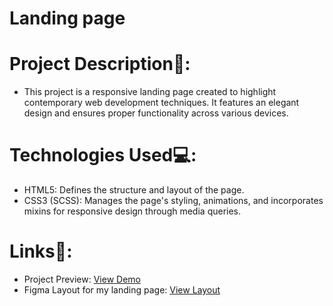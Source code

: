 # Landing page

# Project Description📝:
- This project is a responsive landing page created to highlight contemporary web development techniques. It features an elegant design and ensures proper functionality across various devices.

# Technologies Used💻:
- HTML5: Defines the structure and layout of the page.
- CSS3 (SCSS): Manages the page's styling, animations, and incorporates mixins for responsive design through media queries.

# Links🔗:
 - Project Preview: [View Demo](https://yuliiazubenko.github.io/layout_landing-page/)
 - Figma Layout for my landing page: [View Layout](https://www.figma.com/file/DtkQmQ797hk0nI4KfMi2Uq/BOSE-New-Version?type=design&node-id=6817-212&t=ZTV6Gl8NzaWkJ4FK-0)






